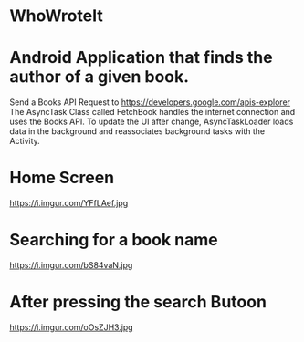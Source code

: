 # WhoWroteIt
# Android Application that finds the author of a given book.

Send a Books API Request to https://developers.google.com/apis-explorer
The AsyncTask Class called FetchBook handles the internet connection and uses the Books API.
To update the UI after change, AsyncTaskLoader loads data in the background and reassociates background tasks with the Activity.

# Home Screen
https://i.imgur.com/YFfLAef.jpg

# Searching for a book name
https://i.imgur.com/bS84vaN.jpg

# After pressing the search Butoon
https://i.imgur.com/oOsZJH3.jpg


